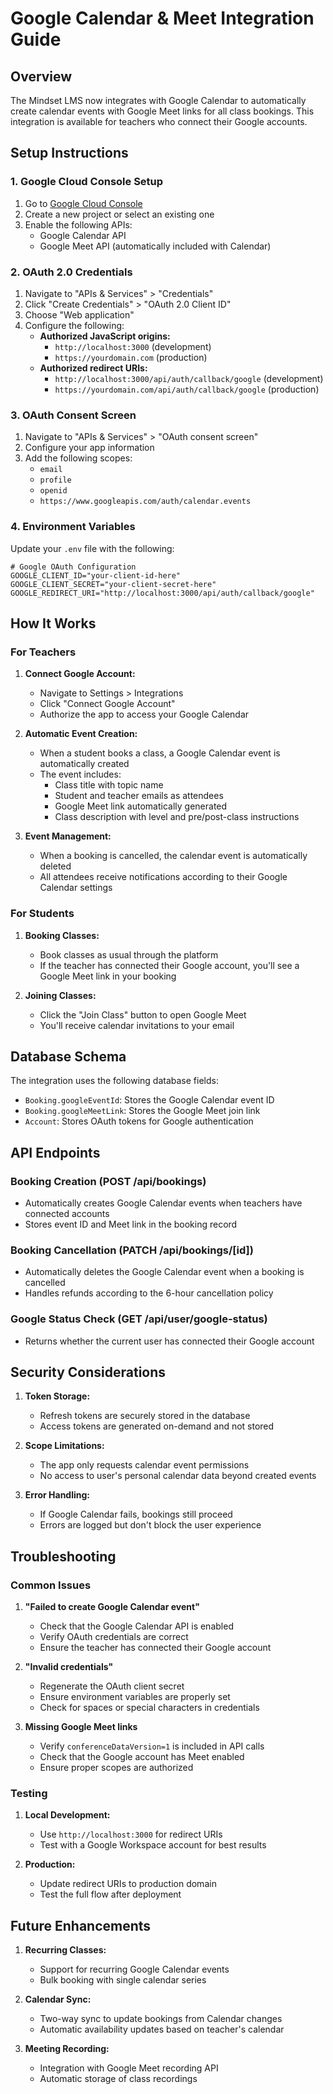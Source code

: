 # Google Calendar & Meet Integration Guide

## Overview

The Mindset LMS now integrates with Google Calendar to automatically create calendar events with Google Meet links for all class bookings. This integration is available for teachers who connect their Google accounts.

## Setup Instructions

### 1. Google Cloud Console Setup

1. Go to [Google Cloud Console](https://console.cloud.google.com/)
2. Create a new project or select an existing one
3. Enable the following APIs:
   - Google Calendar API
   - Google Meet API (automatically included with Calendar)

### 2. OAuth 2.0 Credentials

1. Navigate to "APIs & Services" > "Credentials"
2. Click "Create Credentials" > "OAuth 2.0 Client ID"
3. Choose "Web application"
4. Configure the following:
   - **Authorized JavaScript origins:**
     - `http://localhost:3000` (development)
     - `https://yourdomain.com` (production)
   - **Authorized redirect URIs:**
     - `http://localhost:3000/api/auth/callback/google` (development)
     - `https://yourdomain.com/api/auth/callback/google` (production)

### 3. OAuth Consent Screen

1. Navigate to "APIs & Services" > "OAuth consent screen"
2. Configure your app information
3. Add the following scopes:
   - `email`
   - `profile`
   - `openid`
   - `https://www.googleapis.com/auth/calendar.events`

### 4. Environment Variables

Update your `.env` file with the following:

```env
# Google OAuth Configuration
GOOGLE_CLIENT_ID="your-client-id-here"
GOOGLE_CLIENT_SECRET="your-client-secret-here"
GOOGLE_REDIRECT_URI="http://localhost:3000/api/auth/callback/google"
```

## How It Works

### For Teachers

1. **Connect Google Account:**
   - Navigate to Settings > Integrations
   - Click "Connect Google Account"
   - Authorize the app to access your Google Calendar

2. **Automatic Event Creation:**
   - When a student books a class, a Google Calendar event is automatically created
   - The event includes:
     - Class title with topic name
     - Student and teacher emails as attendees
     - Google Meet link automatically generated
     - Class description with level and pre/post-class instructions

3. **Event Management:**
   - When a booking is cancelled, the calendar event is automatically deleted
   - All attendees receive notifications according to their Google Calendar settings

### For Students

1. **Booking Classes:**
   - Book classes as usual through the platform
   - If the teacher has connected their Google account, you'll see a Google Meet link in your booking

2. **Joining Classes:**
   - Click the "Join Class" button to open Google Meet
   - You'll receive calendar invitations to your email

## Database Schema

The integration uses the following database fields:

- `Booking.googleEventId`: Stores the Google Calendar event ID
- `Booking.googleMeetLink`: Stores the Google Meet join link
- `Account`: Stores OAuth tokens for Google authentication

## API Endpoints

### Booking Creation (POST /api/bookings)
- Automatically creates Google Calendar events when teachers have connected accounts
- Stores event ID and Meet link in the booking record

### Booking Cancellation (PATCH /api/bookings/[id])
- Automatically deletes the Google Calendar event when a booking is cancelled
- Handles refunds according to the 6-hour cancellation policy

### Google Status Check (GET /api/user/google-status)
- Returns whether the current user has connected their Google account

## Security Considerations

1. **Token Storage:**
   - Refresh tokens are securely stored in the database
   - Access tokens are generated on-demand and not stored

2. **Scope Limitations:**
   - The app only requests calendar event permissions
   - No access to user's personal calendar data beyond created events

3. **Error Handling:**
   - If Google Calendar fails, bookings still proceed
   - Errors are logged but don't block the user experience

## Troubleshooting

### Common Issues

1. **"Failed to create Google Calendar event"**
   - Check that the Google Calendar API is enabled
   - Verify OAuth credentials are correct
   - Ensure the teacher has connected their Google account

2. **"Invalid credentials"**
   - Regenerate the OAuth client secret
   - Ensure environment variables are properly set
   - Check for spaces or special characters in credentials

3. **Missing Google Meet links**
   - Verify `conferenceDataVersion=1` is included in API calls
   - Check that the Google account has Meet enabled
   - Ensure proper scopes are authorized

### Testing

1. **Local Development:**
   - Use `http://localhost:3000` for redirect URIs
   - Test with a Google Workspace account for best results

2. **Production:**
   - Update redirect URIs to production domain
   - Test the full flow after deployment

## Future Enhancements

1. **Recurring Classes:**
   - Support for recurring Google Calendar events
   - Bulk booking with single calendar series

2. **Calendar Sync:**
   - Two-way sync to update bookings from Calendar changes
   - Automatic availability updates based on teacher's calendar

3. **Meeting Recording:**
   - Integration with Google Meet recording API
   - Automatic storage of class recordings